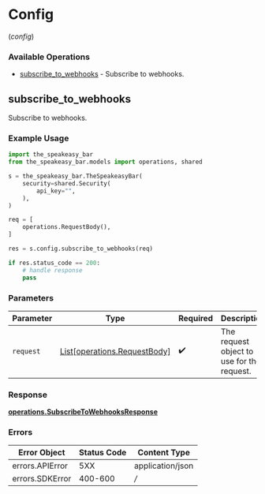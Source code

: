 # Config
(*config*)

### Available Operations

* [subscribe_to_webhooks](#subscribe_to_webhooks) - Subscribe to webhooks.

## subscribe_to_webhooks

Subscribe to webhooks.

### Example Usage

```python
import the_speakeasy_bar
from the_speakeasy_bar.models import operations, shared

s = the_speakeasy_bar.TheSpeakeasyBar(
    security=shared.Security(
        api_key="",
    ),
)

req = [
    operations.RequestBody(),
]

res = s.config.subscribe_to_webhooks(req)

if res.status_code == 200:
    # handle response
    pass
```

### Parameters

| Parameter                                        | Type                                             | Required                                         | Description                                      |
| ------------------------------------------------ | ------------------------------------------------ | ------------------------------------------------ | ------------------------------------------------ |
| `request`                                        | [List[operations.RequestBody]](../../models/.md) | :heavy_check_mark:                               | The request object to use for the request.       |


### Response

**[operations.SubscribeToWebhooksResponse](../../models/operations/subscribetowebhooksresponse.md)**
### Errors

| Error Object     | Status Code      | Content Type     |
| ---------------- | ---------------- | ---------------- |
| errors.APIError  | 5XX              | application/json |
| errors.SDKError  | 400-600          | */*              |
